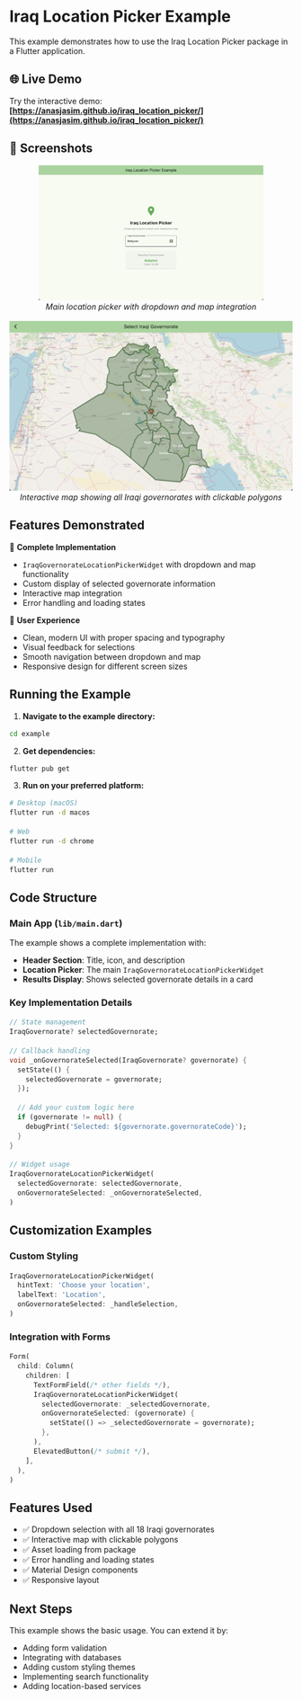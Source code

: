 # Iraq Location Picker Example

This example demonstrates how to use the Iraq Location Picker package in a Flutter application.

## 🌐 Live Demo
Try the interactive demo: **[https://anasjasim.github.io/iraq_location_picker/](https://anasjasim.github.io/iraq_location_picker/)**

## 📸 Screenshots

<div align="center">
  <img src="assets/screenshots/location_picker_screenshot.png" alt="Location Picker Widget" width="400"/>
  <br/>
  <em>Main location picker with dropdown and map integration</em>
  <br/><br/>
  <img src="assets/screenshots/map_page_screenshot.png" alt="Interactive Map" width="600"/>
  <br/>
  <em>Interactive map showing all Iraqi governorates with clickable polygons</em>
</div>

## Features Demonstrated

🎯 **Complete Implementation**
- `IraqGovernorateLocationPickerWidget` with dropdown and map functionality
- Custom display of selected governorate information
- Interactive map integration
- Error handling and loading states

📱 **User Experience**
- Clean, modern UI with proper spacing and typography
- Visual feedback for selections
- Smooth navigation between dropdown and map
- Responsive design for different screen sizes

## Running the Example

1. **Navigate to the example directory:**
```bash
cd example
```

2. **Get dependencies:**
```bash
flutter pub get
```

3. **Run on your preferred platform:**
```bash
# Desktop (macOS)
flutter run -d macos

# Web
flutter run -d chrome

# Mobile
flutter run
```

## Code Structure

### Main App (`lib/main.dart`)

The example shows a complete implementation with:

- **Header Section**: Title, icon, and description
- **Location Picker**: The main `IraqGovernorateLocationPickerWidget`
- **Results Display**: Shows selected governorate details in a card

### Key Implementation Details

```dart
// State management
IraqGovernorate? selectedGovernorate;

// Callback handling
void _onGovernorateSelected(IraqGovernorate? governorate) {
  setState(() {
    selectedGovernorate = governorate;
  });
  
  // Add your custom logic here
  if (governorate != null) {
    debugPrint('Selected: ${governorate.governorateCode}');
  }
}

// Widget usage
IraqGovernorateLocationPickerWidget(
  selectedGovernorate: selectedGovernorate,
  onGovernorateSelected: _onGovernorateSelected,
)
```

## Customization Examples

### Custom Styling

```dart
IraqGovernorateLocationPickerWidget(
  hintText: 'Choose your location',
  labelText: 'Location',
  onGovernorateSelected: _handleSelection,
)
```

### Integration with Forms

```dart
Form(
  child: Column(
    children: [
      TextFormField(/* other fields */),
      IraqGovernorateLocationPickerWidget(
        selectedGovernorate: _selectedGovernorate,
        onGovernorateSelected: (governorate) {
          setState(() => _selectedGovernorate = governorate);
        },
      ),
      ElevatedButton(/* submit */),
    ],
  ),
)
```

## Features Used

- ✅ Dropdown selection with all 18 Iraqi governorates
- ✅ Interactive map with clickable polygons
- ✅ Asset loading from package
- ✅ Error handling and loading states
- ✅ Material Design components
- ✅ Responsive layout

## Next Steps

This example shows the basic usage. You can extend it by:

- Adding form validation
- Integrating with databases
- Adding custom styling themes
- Implementing search functionality
- Adding location-based services
